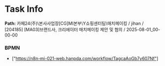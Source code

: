 # Task Info

**Path:** 카페24(주)\본사사업장\[CG]MI본부\Y쇼핑센터팀\매치메이킹 / jihan / [204185] [MA03]브랜드사, 크리에이터 매치메이킹 제안 및 협의 / 2025-08-01_00-00-00

### BPMN
- ["https://n8n-mi-021-web.hanpda.com/workflow/TagcaAoGb7y607Nf"]

